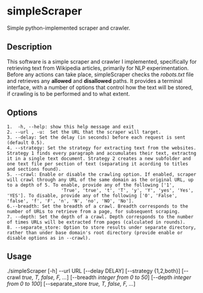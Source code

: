 # simpleScraper
Simple python-implemented scraper and crawler.
## Description 
This software is a simple scraper and crawler I implemented, specifically for retrieving text from Wikipedia articles, primarily for NLP experimentation.
Before any actions can take place, simpleScraper checks the *robots.txt* file and retrieves any **allowed** and **disallowed** paths.
It provides a terminal interface, with a number of options that control how the text will be stored, if crawling is to be performed and to what extent.
## Options

    1.  -h, --help: show this help message and exit
    2. --url , -u:  Set the URL that the scraper will target.
    3. --delay: Set the delay (in seconds) before each request is sent (default 0.5).
    4. --strategy: Set the strategy for extracting text from the websites. Strategy 1 finds every paragraph and accumulates their text, extractng it in a single text document. Strategy 2 creates a new subfolder and one text file per section of text (separating it acording to titles and sections found).
    5. --crawl: Enable or disable the crawling option. If enabled, scraper will crawl through any URL of the same domain as the original URL, up to a depth of 5. To enable, provide any of the following ['1',
                        'True', 'true', 't', 'T', 'y', 'Y', 'yes', 'Yes', 'YES']. To disable, provide any of the following ['0', 'False', 'false', 'f', 'F', 'n', 'N', 'no', 'NO', 'No'].
    6.--breadth: Set the breadth of a crawl. Breadth corresponds to the number of URLs to retrieve from a page, for subsequent scraping.
    7. --depth: Set the depth of a crawl. Depth corresponds to the number of times URLs will be extracted from pages (calculated in rounds).
    8. --separate_store: Option to store results under separate directory, rather than under base domain's root directory (provide enable or disable options as in --crawl).

## Usage
./simpleScraper [-h] --url URL [--delay DELAY] [--strategy {1,2,both}] [--crawl *true, T, false, F, ...*] [--breadth *integer from  0 to 50*] 
[--depth *integer from  0 to 100*] [--separate_store *true, T, false, F, ...*]
